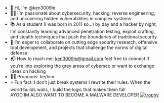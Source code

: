- 🤖 Hi, I’m @ken3009le  
- 🕵️‍♂️ I’m passionate about cybersecurity, hacking, reverse engineering, and uncovering hidden vulnerabilities in complex systems  
- 📚 As a student (I was born in 2011 so...) by day and a hacker by night, I’m constantly learning advanced penetration testing, exploit crafting, and stealth techniques that push the boundaries of traditional security  
- 🤝 I’m eager to collaborate on cutting edge security research, offensive tool development, and projects that challenge the norms of digital defense  
- 📬 How to reach me: ken3009le@gmail.com feel free to connect if you’re into exploring the grey areas of cybersec or want to exchange ideas on hacking  
- 🧑‍🎓 Pronouns: he/him  
- ⚡ Fun fact: I don’t just break systems I rewrite their rules. When the world builds walls, I build the logic that makes them fall  
AYOO IM ALSO WANT TO BECOME A MALWARE DEVELOPER
[![trophy](https://github-profile-trophy.vercel.app/?username=ken3009le&theme=dracula&column=3&margin-w=15&margin-h=15&no-bg=true&no-frame=true)](https://github.com/ryo-ma/github-profile-trophy)
